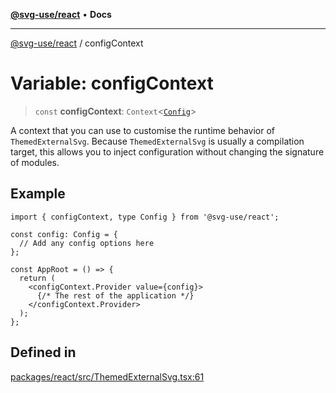 [**@svg-use/react**](../README.md) • **Docs**

---

[@svg-use/react](../README.md) / configContext

# Variable: configContext

> `const` **configContext**: `Context`\<[`Config`](../type-aliases/Config.md)\>

A context that you can use to customise the runtime behavior of
`ThemedExternalSvg`. Because `ThemedExternalSvg` is usually a compilation
target, this allows you to inject configuration without changing the signature
of modules.

## Example

```tsx
import { configContext, type Config } from '@svg-use/react';

const config: Config = {
  // Add any config options here
};

const AppRoot = () => {
  return (
    <configContext.Provider value={config}>
      {/* The rest of the application */}
    </configContext.Provider>
  );
};
```

## Defined in

[packages/react/src/ThemedExternalSvg.tsx:61](https://github.com/fpapado/svg-use/blob/ed147d738c29bc30049f3b58e4a0f7f121b6c345/packages/react/src/ThemedExternalSvg.tsx#L61)
